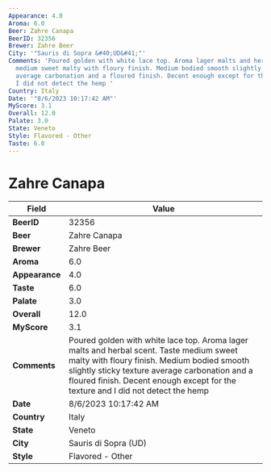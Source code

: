 ```yaml
---
Appearance: 4.0
Aroma: 6.0
Beer: Zahre Canapa
BeerID: 32356
Brewer: Zahre Beer
City: '"Sauris di Sopra &#40;UD&#41;"'
Comments: 'Poured golden with white lace top. Aroma lager malts and herbal scent.  Taste
  medium sweet malty with floury finish. Medium bodied smooth slightly sticky texture
  average carbonation and a floured finish. Decent enough except for the texture and
  I did not detect the hemp '
Country: Italy
Date: '"8/6/2023 10:17:42 AM"'
MyScore: 3.1
Overall: 12.0
Palate: 3.0
State: Veneto
Style: Flavored - Other
Taste: 6.0
---
```


# Zahre Canapa

| Field         | Value |
|---------------|-------|
| **BeerID** | 32356 |
| **Beer** | Zahre Canapa |
| **Brewer** | Zahre Beer |
| **Aroma** | 6.0 |
| **Appearance** | 4.0 |
| **Taste** | 6.0 |
| **Palate** | 3.0 |
| **Overall** | 12.0 |
| **MyScore** | 3.1 |
| **Comments** | Poured golden with white lace top. Aroma lager malts and herbal scent.  Taste medium sweet malty with floury finish. Medium bodied smooth slightly sticky texture average carbonation and a floured finish. Decent enough except for the texture and I did not detect the hemp  |
| **Date** | 8/6/2023 10:17:42 AM |
| **Country** | Italy |
| **State** | Veneto |
| **City** | Sauris di Sopra &#40;UD&#41; |
| **Style** | Flavored - Other |
